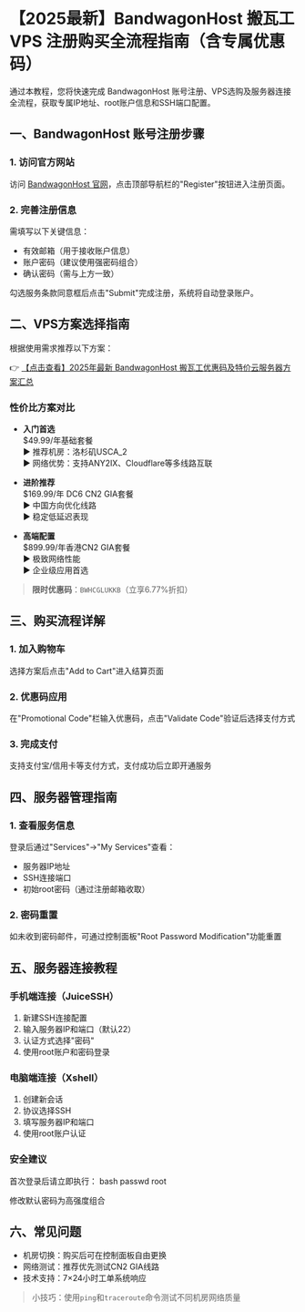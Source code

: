# 【2025最新】BandwagonHost 搬瓦工 VPS 注册购买全流程指南（含专属优惠码）

通过本教程，您将快速完成 BandwagonHost 账号注册、VPS选购及服务器连接全流程，获取专属IP地址、root账户信息和SSH端口配置。

## 一、BandwagonHost 账号注册步骤

### 1. 访问官方网站
访问 [BandwagonHost 官网](https://bit.ly/banwagon)，点击顶部导航栏的"Register"按钮进入注册页面。

### 2. 完善注册信息
需填写以下关键信息：
- 有效邮箱（用于接收账户信息）
- 账户密码（建议使用强密码组合）
- 确认密码（需与上方一致）

勾选服务条款同意框后点击"Submit"完成注册，系统将自动登录账户。

## 二、VPS方案选择指南

根据使用需求推荐以下方案：

👉 [【点击查看】2025年最新 BandwagonHost 搬瓦工优惠码及特价云服务器方案汇总](https://bit.ly/banwagon)

### 性价比方案对比
- **入门首选**  
  $49.99/年基础套餐  
  ▶ 推荐机房：洛杉矶USCA_2  
  ▶ 网络优势：支持ANY2IX、Cloudflare等多线路互联

- **进阶推荐**  
  $169.99/年 DC6 CN2 GIA套餐  
  ▶ 中国方向优化线路  
  ▶ 稳定低延迟表现

- **高端配置**  
  $899.99/年香港CN2 GIA套餐  
  ▶ 极致网络性能  
  ▶ 企业级应用首选

> **限时优惠码**：`BWHCGLUKKB`（立享6.77%折扣）

## 三、购买流程详解

### 1. 加入购物车
选择方案后点击"Add to Cart"进入结算页面

### 2. 优惠码应用
在"Promotional Code"栏输入优惠码，点击"Validate Code"验证后选择支付方式

### 3. 完成支付
支持支付宝/信用卡等支付方式，支付成功后立即开通服务

## 四、服务器管理指南

### 1. 查看服务信息
登录后通过"Services"→"My Services"查看：
- 服务器IP地址
- SSH连接端口
- 初始root密码（通过注册邮箱收取）

### 2. 密码重置
如未收到密码邮件，可通过控制面板"Root Password Modification"功能重置

## 五、服务器连接教程

### 手机端连接（JuiceSSH）
1. 新建SSH连接配置
2. 输入服务器IP和端口（默认22）
3. 认证方式选择"密码"
4. 使用root账户和密码登录

### 电脑端连接（Xshell）
1. 创建新会话
2. 协议选择SSH
3. 填写服务器IP和端口
4. 使用root账户认证

### 安全建议
首次登录后请立即执行：
bash
passwd root

修改默认密码为高强度组合

## 六、常见问题
- 机房切换：购买后可在控制面板自由更换
- 网络测试：推荐优先测试CN2 GIA线路
- 技术支持：7×24小时工单系统响应

> 小技巧：使用`ping`和`traceroute`命令测试不同机房网络质量